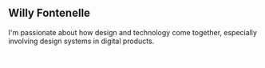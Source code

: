 ## Willy Fontenelle
I'm passionate about how design and technology come together, especially involving design systems in digital products.

<a target="_blank" href="https://www.linkedin.com/in/willyfontenelle/">
    <svg width="18" height="18" fill="white" xmlns="http://www.w3.org/2000/svg"><path d="M10 18H6V6h4v2a4.618 4.618 0 0 1 3.525-1.763A4.5 4.5 0 0 1 18 10.75V18h-4v-6.75a2.265 2.265 0 0 0-2.247-1.944A1.815 1.815 0 0 0 10 11.25V18Zm-6 0H0V6h4v12ZM2 4a2 2 0 1 1 0-4 2 2 0 0 1 0 4Z"></path></svg>
</a>

